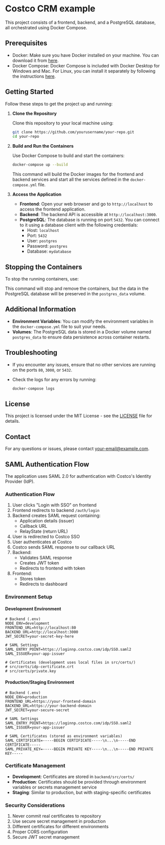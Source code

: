 # Costco CRM example

This project consists of a frontend, backend, and a PostgreSQL database, all orchestrated using Docker Compose.

## Prerequisites

- Docker: Make sure you have Docker installed on your machine. You can download it from [here](https://www.docker.com/products/docker-desktop).
- Docker Compose: Docker Compose is included with Docker Desktop for Windows and Mac. For Linux, you can install it separately by following the instructions [here](https://docs.docker.com/compose/install/).

## Getting Started

Follow these steps to get the project up and running:

1. **Clone the Repository**

   Clone this repository to your local machine using:

   ```bash
   git clone https://github.com/yourusername/your-repo.git
   cd your-repo
   ```

2. **Build and Run the Containers**

   Use Docker Compose to build and start the containers:

   ```bash
   docker-compose up --build
   ```

   This command will build the Docker images for the frontend and backend services and start all the services defined in the `docker-compose.yml` file.

3. **Access the Application**

   - **Frontend**: Open your web browser and go to `http://localhost` to access the frontend application.
   - **Backend**: The backend API is accessible at `http://localhost:3000`.
   - **PostgreSQL**: The database is running on port `5432`. You can connect to it using a database client with the following credentials:
     - Host: `localhost`
     - Port: `5432`
     - User: `postgres`
     - Password: `postgres`
     - Database: `mydatabase`

## Stopping the Containers

To stop the running containers, use:

This command will stop and remove the containers, but the data in the PostgreSQL database will be preserved in the `postgres_data` volume.

## Additional Information

- **Environment Variables**: You can modify the environment variables in the `docker-compose.yml` file to suit your needs.
- **Volumes**: The PostgreSQL data is stored in a Docker volume named `postgres_data` to ensure data persistence across container restarts.

## Troubleshooting

- If you encounter any issues, ensure that no other services are running on the ports `80`, `3000`, or `5432`.
- Check the logs for any errors by running:

  ```bash
  docker-compose logs
  ```

## License

This project is licensed under the MIT License - see the [LICENSE](LICENSE) file for details.

## Contact

For any questions or issues, please contact [your-email@example.com](mailto:your-email@example.com).

## SAML Authentication Flow

The application uses SAML 2.0 for authentication with Costco's Identity Provider (IdP).

### Authentication Flow
1. User clicks "Login with SSO" on frontend
2. Frontend redirects to backend `/auth/login`
3. Backend creates SAML request containing:
   - Application details (issuer)
   - Callback URL
   - RelayState (return URL)
4. User is redirected to Costco SSO
5. User authenticates at Costco
6. Costco sends SAML response to our callback URL
7. Backend:
   - Validates SAML response
   - Creates JWT token
   - Redirects to frontend with token
8. Frontend:
   - Stores token
   - Redirects to dashboard

### Environment Setup

#### Development Environment
```env
# Backend (.env)
NODE_ENV=development
FRONTEND_URL=http://localhost:80
BACKEND_URL=http://localhost:3000
JWT_SECRET=your-secret-key-here

# SAML Settings
SAML_ENTRY_POINT=https://loginnp.costco.com/idp/SSO.saml2
SAML_ISSUER=your-app-issuer

# Certificates (development uses local files in src/certs/)
# src/certs/idp-certificate.crt
# src/certs/private.key
```

#### Production/Staging Environment
```env
# Backend (.env)
NODE_ENV=production
FRONTEND_URL=https://your-frontend-domain
BACKEND_URL=https://your-backend-domain
JWT_SECRET=your-secure-secret

# SAML Settings
SAML_ENTRY_POINT=https://loginnp.costco.com/idp/SSO.saml2
SAML_ISSUER=your-app-issuer

# SAML Certificates (stored as environment variables)
SAML_CERTIFICATE=-----BEGIN CERTIFICATE-----\n...\n-----END CERTIFICATE-----
SAML_PRIVATE_KEY=-----BEGIN PRIVATE KEY-----\n...\n-----END PRIVATE KEY-----
```

### Certificate Management
- **Development**: Certificates are stored in `backend/src/certs/`
- **Production**: Certificates should be provided through environment variables or secrets management service
- **Staging**: Similar to production, but with staging-specific certificates

### Security Considerations
1. Never commit real certificates to repository
2. Use secure secret management in production
3. Different certificates for different environments
4. Proper CORS configuration
5. Secure JWT secret management


